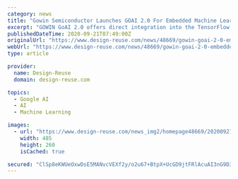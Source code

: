 ```yaml
---
category: news
title: "Gowin Semiconductor Launches GOAI 2.0 For Embedded Machine Learning Inference"
excerpt: "GOWIN GoAI 2.0 offers direct integration into the TensorFlow and TensorFlow Lite Machine Learning Platforms, optimization for targeting GOWIN’s GW1NSR4P µSoC FPGA, and an accelerator to offload compute-intensive functions from the microcontroller ..."
publishedDateTime: 2020-09-21T07:49:00Z
originalUrl: "https://www.design-reuse.com/news/48669/gowin-goai-2-0-embedded-machine-learning-inference.html"
webUrl: "https://www.design-reuse.com/news/48669/gowin-goai-2-0-embedded-machine-learning-inference.html"
type: article

provider:
  name: Design-Reuse
  domain: design-reuse.com

topics:
  - Google AI
  - AI
  - Machine Learning

images:
  - url: "https://www.design-reuse.com/news_img2/homepage48669/20200921_1.jpg"
    width: 485
    height: 260
    isCached: true

secured: "ClSp8eKWUeOxwDsE5MANvcVEXf2y/o2u67+BtpX+UcGD9jtFRlAcuAI3nG9D3dRDXVy/bKWmavj73+7D5B1gcWau317NNznz0Z5XBcrpBs03LiXEsMTVV5dQJSqhKGH4d1lxg9llX+tELNW3dVK5P217OQxLc1B/wg1g99SQdGCfxZffuszXy4ZjfC2C4F8AwF3dPMSbDoUwpdaQLur6MgP22ZgfHTPx3lSiNbYnG8ySANuOmY2s9qJcqxg0Ey6DuLmHzq9o0t45W10x1BEgK32SwdNDrScxY2bYqzoOhx67dUJqMPXWfPvtQZCSup4xIHtbSMde2eKLbQ8L7KQcM5a47NwGUfZ9lHBxU23tLp8=;NcGIRvT+niqJE5IWodxQYQ=="
---
```


